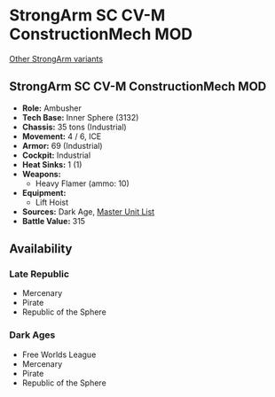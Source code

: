 # StrongArm SC CV-M ConstructionMech MOD

[Other StrongArm variants](../strongarm.md)

## StrongArm SC CV-M ConstructionMech MOD
- **Role:** Ambusher
- **Tech Base:** Inner Sphere (3132)
- **Chassis:** 35 tons (Industrial)
- **Movement:** 4 / 6, ICE
- **Armor:** 69 (Industrial)
- **Cockpit:** Industrial
- **Heat Sinks:** 1 (1)
- **Weapons:**
  - Heavy Flamer (ammo: 10)
- **Equipment:**
  - Lift Hoist
- **Sources:** Dark Age, [Master Unit List](http://masterunitlist.info/Unit/Details/7858/strongarm-sc-cv-m-constructionmech-mod)
- **Battle Value:** 315

## Availability

### Late Republic
- Mercenary
- Pirate
- Republic of the Sphere

### Dark Ages
- Free Worlds League
- Mercenary
- Pirate
- Republic of the Sphere

